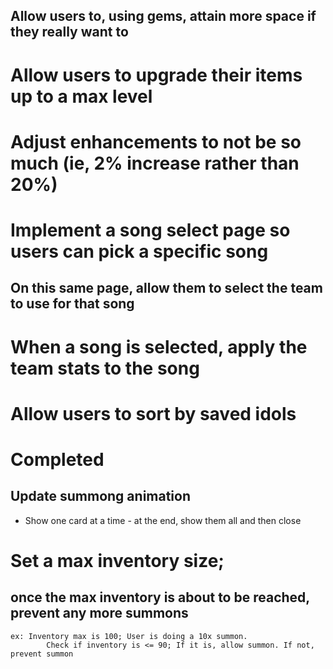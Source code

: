 
## Allow users to, using gems, attain more space if they really want to

# Allow users to upgrade their items up to a max level

# Adjust enhancements to not be so much (ie, 2% increase rather than 20%)

# Implement a song select page so users can pick a specific song
## On this same page, allow them to select the team to use for that song

# When a song is selected, apply the team stats to the song

# Allow users to sort by saved idols


# Completed

## Update summong animation
* Show one card at a time - at the end, show them all and then close
# Set a max inventory size;
## once the max inventory is about to be reached, prevent any more summons
    ex: Inventory max is 100; User is doing a 10x summon.
            Check if inventory is <= 90; If it is, allow summon. If not, prevent summon